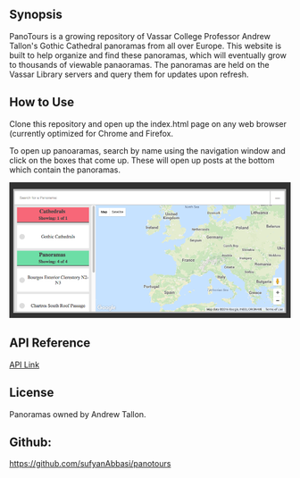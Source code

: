 ## Synopsis

PanoTours is a growing repository of Vassar College Professor Andrew Tallon's Gothic Cathedral panoramas from all over Europe. This website is built to help organize and find these panoramas, which will eventually grow to thousands of viewable panaoramas. The panoramas are held on the Vassar Library servers and query them for updates upon refresh.


## How to Use

Clone this repository and open up the index.html page on any web browser (currently optimized for Chrome and Firefox.

To open up panoaramas, search by name using the navigation window and click on the boxes that come up. These will open up posts at the bottom which contain the panoramas. 

![Alt text](./img/navigation.png?raw=true "Navigation Window")

## API Reference

[API Link](http://htmlpreview.github.io/?https://raw.github.com/sufyanAbbasi/panotours/tree/master/documentation/index.html)


## License

Panoramas owned by Andrew Tallon.


## Github:
https://github.com/sufyanAbbasi/panotours

